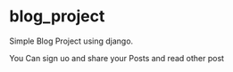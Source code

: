 # blog_project
Simple Blog Project using django.

You Can sign uo and share your Posts and read other post
